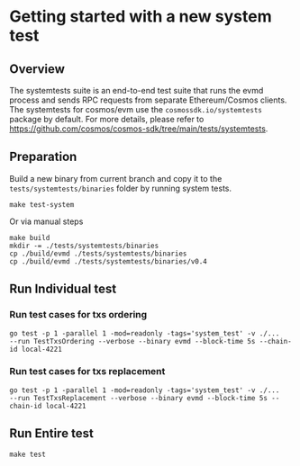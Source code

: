 # Getting started with a new system test

## Overview

The systemtests suite is an end-to-end test suite that runs the evmd process and sends RPC requests from separate Ethereum/Cosmos clients. The systemtests for cosmos/evm use the `cosmossdk.io/systemtests` package by default. For more details, please refer to https://github.com/cosmos/cosmos-sdk/tree/main/tests/systemtests.

## Preparation

Build a new binary from current branch and copy it to the `tests/systemtests/binaries` folder by running system tests.

```shell
make test-system
```

Or via manual steps

```shell
make build
mkdir -= ./tests/systemtests/binaries
cp ./build/evmd ./tests/systemtests/binaries
cp ./build/evmd ./tests/systemtests/binaries/v0.4
```

## Run Individual test

### Run test cases for txs ordering

```shell
go test -p 1 -parallel 1 -mod=readonly -tags='system_test' -v ./... 
--run TestTxsOrdering --verbose --binary evmd --block-time 5s --chain-id local-4221
```

### Run test cases for txs replacement

```shell
go test -p 1 -parallel 1 -mod=readonly -tags='system_test' -v ./... 
--run TestTxsReplacement --verbose --binary evmd --block-time 5s --chain-id local-4221
```

## Run Entire test

```shell
make test
```
